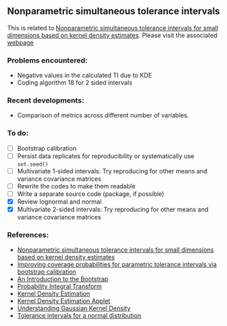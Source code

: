 ## Nonparametric simultaneous tolerance intervals

This is related to [Nonparametric simultaneous tolerance intervals for small dimensions based on kernel density estimates](https://www.tandfonline.com/doi/full/10.1080/03610918.2025.2458573). Please visit the associated [webpage](https://shainerosewel.github.io/Nonparametric-tolerance-intervals/initial_notes.html)

### Problems encountered:
- Negative values in the calculated TI due to KDE
- Coding algorithm 18 for 2 sided intervals

### Recent developments:
- Comparison of metrics across different number of variables.

### To do:

- [ ] Bootstrap calibration
- [ ] Persist data replicates for reproducibility or systematically use `set.seed()`
- [ ] Multivariate 1-sided intervals: Try reproducing for other means and variance covariance matrices
- [ ] Rewrite the codes to make them readable
- [ ] Write a separate source code (package, if possible)
- [x] Review lognormal and normal  
- [x] Multivariate 2-sided intervals: Try reproducing for other means and variance covariance matrices
  
### References:
- [Nonparametric simultaneous tolerance intervals for small dimensions based on kernel density estimates](https://www.tandfonline.com/doi/full/10.1080/03610918.2025.2458573)
- [Improving coverage probabilities for parametric tolerance intervals via bootstrap calibration](https://onlinelibrary.wiley.com/doi/10.1002/sim.8537)
- [An Introduction to the Bootstrap](https://www.taylorfrancis.com/books/mono/10.1201/9780429246593/introduction-bootstrap-bradley-efron-tibshirani)
- [Probability Integral Transform](https://matthewfeickert.github.io/Statistics-Notes/notebooks/Introductory/probability-integral-transform.html)
- [Kernel Density Estimation](https://medium.com/analytics-vidhya/kernel-density-estimation-kernel-construction-and-bandwidth-optimization-using-maximum-b1dfce127073)
- [Kernel Density Estimation Applet](https://mathisonian.github.io/kde/)
- [Understanding Gaussian Kernel Density](https://rpubs.com/mcocam12/kdf_byhand)
- [Tolerance intervals for a normal distribution](https://www.itl.nist.gov/div898/handbook/prc/section2/prc263.htm)
